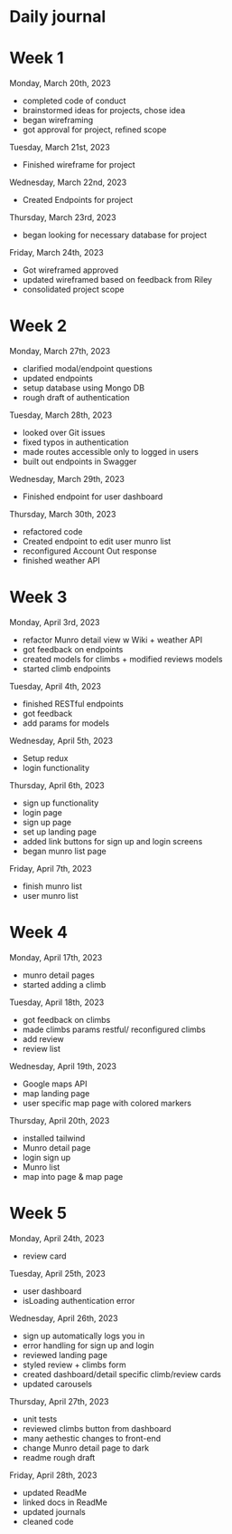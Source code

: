 # Daily journal

#         Week 1
Monday, March 20th, 2023
- completed code of conduct
- brainstormed ideas for projects, chose idea
- began wireframing
- got approval for project, refined scope

Tuesday, March 21st, 2023
- Finished wireframe for project

Wednesday, March 22nd, 2023
- Created Endpoints for project

Thursday, March 23rd, 2023
- began looking for necessary database for project

Friday, March 24th, 2023
- Got wireframed approved
- updated wireframed based on feedback from Riley
- consolidated project scope


#          Week 2
Monday, March 27th, 2023
- clarified modal/endpoint questions
- updated endpoints
- setup database using Mongo DB
- rough draft of authentication

Tuesday, March 28th, 2023
- looked over Git issues
- fixed typos in authentication
- made routes accessible only to logged in users
- built out endpoints in Swagger

Wednesday, March 29th, 2023
- Finished endpoint for user dashboard

Thursday, March 30th, 2023
- refactored code
- Created endpoint to edit user munro list
- reconfigured Account Out response
- finished weather API


#          Week 3
Monday, April 3rd, 2023
- refactor Munro detail view w Wiki + weather API
- got feedback on endpoints
- created models for climbs  + modified reviews models
- started climb endpoints

Tuesday, April 4th, 2023
- finished RESTful endpoints
- got feedback
- add params for models

Wednesday, April 5th, 2023
- Setup redux
- login functionality

Thursday, April 6th, 2023
- sign up functionality
- login page
- sign up page
- set up landing page
- added link buttons for sign up and login screens
- began munro list page

Friday, April 7th, 2023
- finish munro list
- user munro list

#          Week 4
Monday, April 17th, 2023
- munro detail pages
- started adding a climb

Tuesday, April 18th, 2023
- got feedback on climbs
- made climbs params restful/ reconfigured climbs
- add review
- review list

Wednesday, April 19th, 2023
- Google maps API
- map landing page
- user specific map page with colored markers

Thursday, April 20th, 2023
- installed tailwind
- Munro detail page
- login sign up
- Munro list
- map into page & map page

#          Week 5
Monday, April 24th, 2023
- review card

Tuesday, April 25th, 2023
- user dashboard
- isLoading authentication error

Wednesday, April 26th, 2023
- sign up automatically logs you in
- error handling for sign up and login
- reviewed landing page
- styled review + climbs form
- created dashboard/detail specific climb/review cards
- updated carousels

Thursday, April 27th, 2023
- unit tests
- reviewed climbs button from dashboard
- many aethestic changes to front-end
- change Munro detail page to dark
- readme rough draft

Friday, April 28th, 2023
- updated ReadMe
- linked docs in ReadMe
- updated journals
- cleaned code

